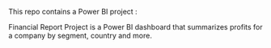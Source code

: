 This repo contains a Power BI project :

Financial Report Project
is a Power BI dashboard that summarizes profits for a company by segment, country and more.


